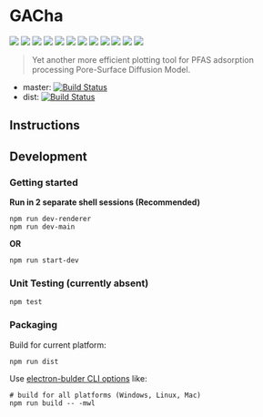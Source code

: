 # GACha

![](https://img.shields.io/badge/Electron-3.1.9-yellowgreen)
![](https://img.shields.io/badge/React-16.8.6-green)
![](https://img.shields.io/badge/TypeScript-3.4.5-ff69b4)
![](https://img.shields.io/badge/Mobx-5.15.4-informational)
![](https://img.shields.io/badge/AntDesign-4.1.4-lightgrey)
![](https://img.shields.io/badge/Webpack-4.32.2-9cf)
![](https://img.shields.io/badge/Less-3.11.1-ddee44)
![](https://img.shields.io/badge/Jest-24.8.0-c2c2c2)
![](https://img.shields.io/badge/d3-5.16.0-22aacc)
![](https://img.shields.io/badge/log4js-6.2.1-adeead)
![](https://img.shields.io/badge/lowdb-1.0.0-cc8844)
![](https://img.shields.io/badge/license-GPL%203.0-blue)

> Yet another more efficient plotting tool for PFAS adsorption processing Pore-Surface Diffusion Model.

* master: [![Build Status](https://travis-ci.com/zohoMatt/gacha.svg?branch=master)](https://travis-ci.com/zohoMatt/gacha)
* dist: [![Build Status](https://travis-ci.com/zohoMatt/gacha.svg?branch=dist)](https://travis-ci.com/zohoMatt/gacha)

## Instructions

## Development

### Getting started

**Run in 2 separate shell sessions (Recommended)**
```
npm run dev-renderer
npm run dev-main
```
**OR**
```
npm run start-dev
```

### Unit Testing (currently absent)

```
npm test
```

### Packaging

Build for current platform:
```
npm run dist
```
Use [electron-bulder CLI options](https://www.electron.build/cli) like:
```
# build for all platforms (Windows, Linux, Mac)
npm run build -- -mwl
```
